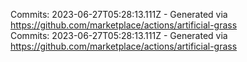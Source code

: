 Commits: 2023-06-27T05:28:13.111Z - Generated via https://github.com/marketplace/actions/artificial-grass
<br>
Commits: 2023-06-27T05:28:13.111Z - Generated via https://github.com/marketplace/actions/artificial-grass
<br>
